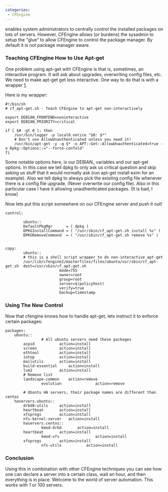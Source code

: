 ```yaml
---
categories:
 - CFEngine
---
```

<CFEngine> enables system administrators to centrally control the
installed packages on lots of servers. However, CFEngine allows (or
burdens) the sysadmin to setup the "glue" to allow CFEngine to control
the package manager. By default it is not package manager aware.

### Teaching CFEngine How to Use Apt-get

One problem using apt-get with CFEngine is that is, sometimes, an
interactive program. It will ask about upgrades, overwriting config
files, etc. We need to make apt-get get less interactive. One way to do
that is with a wrapper
[1](http://www.debian-administration.org/article/Installing_packages_across_multiple_hosts_with_CFEngine).

Here is my wrapper:

    #!/bin/sh
    # cf_apt-get.sh - Teach CFEngine to apt-get non-interactively

    export DEBIAN_FRONTEND=noninteractive
    export DEBIAN_PRIORITY=critical

    if [ $# -gt 0 ]; then
        /usr/bin/logger -p local0.notice "$0: $*"
        # Don't use AllowUnauthenticated unless you need it!
        /usr/bin/apt-get -y -q $* -o APT::Get::AllowUnauthenticated=true -o Dpkg::Options::="--force-confold"
    fi

Some notable options here, is our DEBIAN\_ variables and our apt-get
options. In this case we tell dpkg to only ask us critical question and
skip asking us stuff that it would normally ask (run apt-get install
exim for an example). Also we tell dpkg to always pick the existing
config file whenever there is a config file upgrade. (Never overwrite
our config file). Also in this particular case I have it allowing
unauthenticated packages. (It is bad, I know)

Now lets put this script somewhere on our CFEngine server and push it
out!

    control:

            ubuntu::
            DefaultPkgMgr      = ( dpkg )
            DPKGInstallCommand = ( "/usr/sbin/cf_apt-get.sh install %s" )
            DPKGRemoveCommand  = ( "/usr/sbin/cf_apt-get.sh remove %s" )


    copy:
            ubuntu::
            # this is a shell script wrapper to do non-interactive apt-get
            /usr/lib/cfengine2/masterfiles/files/ubuntu/usr/sbin/cf_apt-get.sh  dest=/usr/sbin/cf_apt-get.sh
                            mode=755
                            owner=root
                            group=root
                            server=$(policyhost)
                            verify=true
                            backup=timestamp

### Using The New Control

Now that cfengine knows how to handle apt-get, lets instruct it to
enforce certain packages:

    packages:
        ubuntu::
                    # All ubuntu servers need these packages 
            acpid           action=install
            screen          action=install
            ethtool         action=install
            iotop           action=install
            mailutils       action=install
            build-essential     action=install
            lvm2            action=install
            # Remove list   
            landscape-common    action=remove
                    evolution               action=remove

            # Ubuntu HA servers, their package names are different than centos
        haservers.ubuntu::
            drbd8-utils     action=install
            heartbeat       action=install
            xfsprogs        action=install
            nfs-kernel-server   action=install  
            haservers.centos::
                    kmod-drbd       action=install
            heartbeat       action=install
                    kmod-xfs                action=install
            xfsprogs        action=install
                    nfs-utils           action=install

### Conclusion

Using this in combination with other CFEngine techniques you can see how
one can declare a server into a certain class, wait an hour, and then
everything is in place. Welcome to the world of server automation. This
works with 1 or 100 servers.

